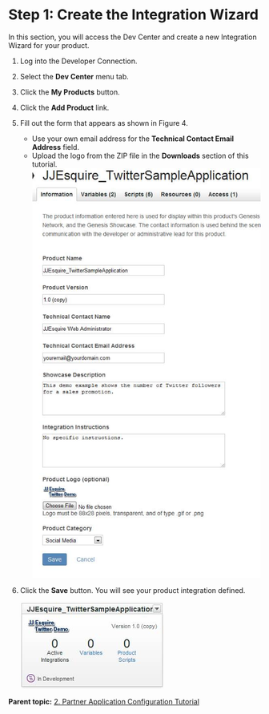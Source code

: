 # Step 1: Create the Integration Wizard

 

In this section, you will access the Dev Center and create a new Integration Wizard for your product.

1.  Log into the Developer Connection.
2.  Select the **Dev Center** menu tab.
3.  Click the **My Products** button.
4.  Click the **Add Product** link.
5.  Fill out the form that appears as shown in Figure 4.

    - Use your own email address for the **Technical Contact Email Address** field.
    - Upload the logo from the ZIP file in the **Downloads** section of this tutorial.
    ![](graphics/configuration004.jpg)

6.  Click the **Save** button. You will see your product integration defined.

    ![](graphics/configuration005.jpg)


**Parent topic:** [2. Partner Application Configuration Tutorial](c_Partner_Application_Configuration_for_Data_Connectors_Tutorial.md)

